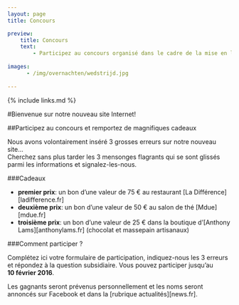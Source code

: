 ```yaml
---
layout: page
title: Concours

preview:
    title: Concours
    text: 
        - Participez au concours organisé dans le cadre de la mise en ligne de notre nouveau site Internet et tentez de remporter de magnifiques cadeaux!
        
images:
      - /img/overnachten/wedstrijd.jpg
      
---
```


{% include links.md %}

#Bienvenue sur notre nouveau site Internet!

##Participez au concours et remportez de magnifiques cadeaux

Nous avons volontairement inséré 3 grosses erreurs sur notre nouveau site...<br> 
Cherchez sans plus tarder les 3 mensonges flagrants qui se sont glissés parmi les informations et signalez-les-nous.


###Cadeaux

- **premier prix**: un bon d’une valeur de 75 € au restaurant [La Différence][ladifference.fr]
- **deuxième prix**: un bon d’une valeur de 50 € au salon de thé [Mdue][mdue.fr]
- **troisième prix**: un bon d’une valeur de 25 € dans la boutique d’[Anthony Lams][anthonylams.fr] (chocolat et massepain artisanaux)

###Comment participer ?

Complétez ici votre formulaire de participation, indiquez-nous les 3 erreurs et répondez à la question subsidiaire. Vous pouvez participer jusqu’au **10 février 2016**.

Les gagnants seront prévenus personnellement et les noms seront annoncés sur Facebook et dans la [rubrique actualités][news.fr].

